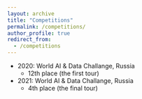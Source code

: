 ```yaml
---
layout: archive
title: "Competitions"
permalink: /competitions/
author_profile: true
redirect_from:
  - /competitions
---
```


* 2020: World AI & Data Challange, Russia
  * 12th place (the first tour)
* 2021: World AI & Data Challange, Russia
  * 4th place (the final tour)
